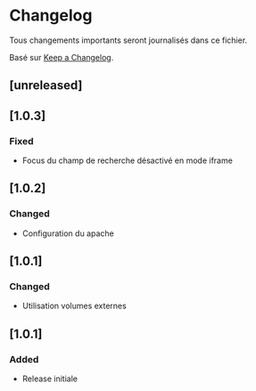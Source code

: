 # Changelog

Tous changements importants seront journalisés dans ce fichier.

Basé sur [Keep a Changelog](https://keepachangelog.com/en/1.0.0/).

## [unreleased]

## [1.0.3]

### Fixed

 - Focus du champ de recherche désactivé en mode iframe

## [1.0.2]

### Changed

 - Configuration du apache

## [1.0.1]

### Changed

- Utilisation volumes externes

## [1.0.1]

### Added

- Release initiale

